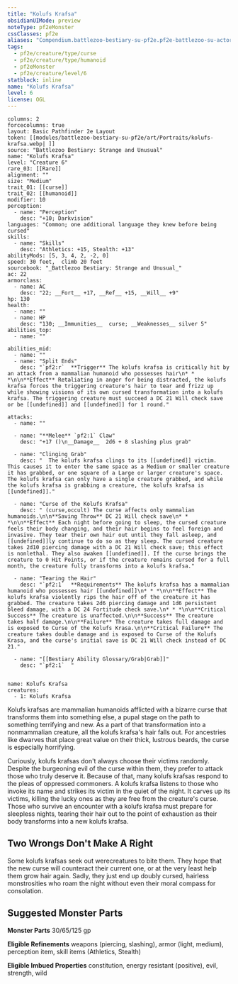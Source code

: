 ```yaml
---
title: "Kolufs Krafsa"
obsidianUIMode: preview
noteType: pf2eMonster
cssClasses: pf2e
aliases: "Compendium.battlezoo-bestiary-su-pf2e.pf2e-battlezoo-su-actors.Actor.ThAS8rT1KrLVV96W" 
tags:
  - pf2e/creature/type/curse
  - pf2e/creature/type/humanoid
  - pf2eMonster
  - pf2e/creature/level/6
statblock: inline
name: "Kolufs Krafsa"
level: 6
license: OGL
---
```


```statblock
columns: 2
forcecolumns: true
layout: Basic Pathfinder 2e Layout
token: [[modules/battlezoo-bestiary-su-pf2e/art/Portraits/kolufs-krafsa.webp| ]]
source: "Battlezoo Bestiary: Strange and Unusual"
name: "Kolufs Krafsa"
level: "Creature 6"
rare_03: [[Rare]]
alignment: ""
size: "Medium"
trait_01: [[curse]]
trait_02: [[humanoid]]
modifier: 10
perception:
  - name: "Perception"
    desc: "+10; Darkvision"
languages: "Common; one additional language they knew before being cursed"
skills:
  - name: "Skills"
    desc: "Athletics: +15, Stealth: +13"
abilityMods: [5, 3, 4, 2, -2, 0]
speed: 30 feet,  climb 20 feet
sourcebook: "_Battlezoo Bestiary: Strange and Unusual_"
ac: 22
armorclass:
  - name: AC
    desc: "22; __Fort__ +17, __Ref__ +15, __Will__ +9"
hp: 130
health:
  - name: ""
  - name: HP
    desc: "130; __Immunities__  curse; __Weaknesses__ silver 5"
abilities_top:
  - name: ""

abilities_mid:
  - name: ""
  - name: "Split Ends"
    desc: "`pf2:r`  **Trigger** The kolufs krafsa is critically hit by an attack from a mammalian humanoid who possesses hair\n* * *\n\n**Effect** Retaliating in anger for being distracted, the kolufs krafsa forces the triggering creature's hair to tear and frizz up while showing visions of its own cursed transformation into a kolufs krafsa. The triggering creature must succeed a DC 21 Will check save or be [[undefined]] and [[undefined]] for 1 round."

attacks:
  - name: ""

  - name: "**Melee** `pf2:1` Claw"
    desc: "+17 ()\n__Damage__  2d6 + 8 slashing plus grab"

  - name: "Clinging Grab"
    desc: "  The kolufs krafsa clings to its [[undefined]] victim. This causes it to enter the same space as a Medium or smaller creature it has grabbed, or one square of a Large or larger creature's space. The kolufs krafsa can only have a single creature grabbed, and while the kolufs krafsa is grabbing a creature, the kolufs krafsa is [[undefined]]."

  - name: "Curse of the Kolufs Krafsa"
    desc: " (curse,occult) The curse affects only mammalian humanoids.\n\n**Saving Throw** DC 21 Will check save\n* * *\n\n**Effect** Each night before going to sleep, the cursed creature feels their body changing, and their hair begins to feel foreign and invasive. They tear their own hair out until they fall asleep, and [[undefined]]ly continue to do so as they sleep. The cursed creature takes 2d10 piercing damage with a DC 21 Will check save; this effect is nonlethal. They also awaken [[undefined]]. If the curse brings the creature to 0 Hit Points, or if the creature remains cursed for a full month, the creature fully transforms into a kolufs krafsa."

  - name: "Tearing the Hair"
    desc: "`pf2:1`  **Requirements** The kolufs krafsa has a mammalian humanoid who possesses hair [[undefined]]\n* * *\n\n**Effect** The kolufs krafsa violently rips the hair off of the creature it has grabbed. The creature takes 2d6 piercing damage and 1d6 persistent bleed damage, with a DC 24 Fortitude check save.\n* * *\n\n**Critical Success** The creature is unaffected.\n\n**Success** The creature takes half damage.\n\n**Failure** The creature takes full damage and is exposed to Curse of the Kolufs Krasa.\n\n**Critical Failure** The creature takes double damage and is exposed to Curse of the Kolufs Krasa, and the curse's initial save is DC 21 Will check instead of DC 21."

  - name: "[[Bestiary Ability Glossary/Grab|Grab]]"
    desc: "`pf2:1`  "
 
```

```encounter-table
name: Kolufs Krafsa
creatures:
  - 1: Kolufs Krafsa
```



Kolufs krafsas are mammalian humanoids afflicted with a bizarre curse that transforms them into something else, a pupal stage on the path to something terrifying and new. As a part of that transformation into a nonmammalian creature, all the kolufs krafsa's hair falls out. For ancestries like dwarves that place great value on their thick, lustrous beards, the curse is especially horrifying.

Curiously, kolufs krafsas don't always choose their victims randomly. Despite the burgeoning evil of the curse within them, they prefer to attack those who truly deserve it. Because of that, many kolufs krafsas respond to the pleas of oppressed commoners. A kolufs krafsa listens to those who invoke its name and strikes its victim in the quiet of the night. It carves up its victims, killing the lucky ones as they are free from the creature's curse. Those who survive an encounter with a kolufs krafsa must prepare for sleepless nights, tearing their hair out to the point of exhaustion as their body transforms into a new kolufs krafsa.

## Two Wrongs Don't Make A Right

Some kolufs krafsas seek out werecreatures to bite them. They hope that the new curse will counteract their current one, or at the very least help them grow hair again. Sadly, they just end up doubly cursed, hairless monstrosities who roam the night without even their moral compass for consolation.

## Suggested Monster Parts

**Monster Parts** 30/65/125 gp

**Eligible Refinements** weapons (piercing, slashing), armor (light, medium), perception item, skill items (Athletics, Stealth)

**Eligible Imbued Properties** constitution, energy resistant (positive), evil, strength, wild
